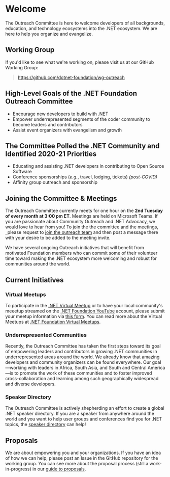 # Welcome 
The Outreach Committee is here to welcome developers of all backgrounds, education, and technology ecosystems into the .NET ecosystem. We are here to help you organize and evangelize. 

## Working Group
If you'd like to see what we're working on, please visit us at our GitHub Working Group:

> https://github.com/dotnet-foundation/wg-outreach

## High-Level Goals of the .NET Foundation Outreach Committee
- Encourage new developers to build with .NET
- Empower underrepresented segments of the coder community to become leaders and contributors
- Assist event organizers with evangelism and growth

## The Committee Polled the .NET Community and Identified 2020-21 Priorities
- Educating and assisting .NET developers in contributing to Open Source Software
- Conference sponsorships (_e.g._, travel, lodging, tickets) _(post-COVID)_
- Affinity group outreach and sponsorship

## Joining the Committee & Meetings
The Outreach Committee currently meets for one hour on the **2nd Tuesday of every month at 3:00 pm ET**. Meetings are held on Microsoft Teams. If you are passionate about Community Outreach and .NET Advocacy, we would love to hear from you! To join the the committee and the meetings, _please request to [join the outreach team](https://github.com/dotnet-foundation/wg-outreach/issues/new?assignees=shawnwildermuth&labels=membership&template=membership.md) and then post a message there with your desire to be added to the meeting invite.

We have several ongoing Outreach initiatives that will benefit from motivated Foundation members who can commit some of their volunteer time toward making the .NET ecosystem more welcoming and robust for communities around the world.

## Current Initiatives

### Virtual Meetups
To participate in the [.NET Virtual Meetup](https://www.meetup.com/dotnet-virtual-user-group/) or to have your local community's meeetup streamed on the [.NET Foundation YouTube](https://www.youtube.com/channel/UCiaZbznpWV1o-KLxj8zqR6A) account, please submit your meetup information via [this form](https://bit.ly/2OohRR2). You can read more about the Virtual Meetups at [.NET Foundation Virtual Meetups](/virtual_meetup).

### Underrepresented Communities
Recently, the Outreach Committee has taken the first steps toward its goal of empowering leaders and contributors in growing .NET communities in underrepresented areas around the world. We already know that amazing developers and community organizers can be found everywhere. Our goal—working with leaders in Africa, South Asia, and South and Central America—is to promote the work of these communities and to foster improved cross-collaboration and learning among such geographically widespread and diverse developers.

### Speaker Directory
The Outreach Committee is actively shepherding an effort to create a global .NET speaker directory. If you are a speaker from anywhere around the world and you want to help user groups and conferences find you for .NET topics, the [speaker directory](https://dotnetfoundation.org/community/speakers) can help! 

## Proposals
We are about empowering you and your organizations. If you have an idea of how we can help, please post an Issue in the GitHub repository for the working group. You can see more about the proposal process (still a work-in-progress) in our [guide to proposals](https://github.com/dotnet-foundation/wg-outreach/blob/master/proposals.md). 


